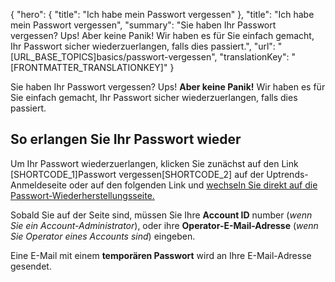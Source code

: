 {
  "hero": {
    "title": "Ich habe mein Passwort vergessen"
  },
  "title": "Ich habe mein Passwort vergessen",
  "summary": "Sie haben Ihr Passwort vergessen? Ups! Aber keine Panik! Wir haben es für Sie einfach gemacht, Ihr Passwort sicher wiederzuerlangen, falls dies passiert.",
  "url": "[URL_BASE_TOPICS]basics/passwort-vergessen",
  "translationKey": "[FRONTMATTER_TRANSLATIONKEY]"
}

Sie haben Ihr Passwort vergessen? Ups! **Aber keine Panik!** Wir haben es für Sie einfach gemacht, Ihr Passwort sicher wiederzuerlangen, falls dies passiert.

## So erlangen Sie Ihr Passwort wieder

Um Ihr Passwort wiederzuerlangen, klicken Sie zunächst auf den Link [SHORTCODE_1]Passwort vergessen[SHORTCODE_2] auf der Uptrends-Anmeldeseite oder auf den folgenden Link und [wechseln Sie direkt auf die Passwort-Wiederherstellungsseite.]([LINK_URL_1])

Sobald Sie auf der Seite sind, müssen Sie Ihre **Account ID** number (*wenn Sie ein Account-Administrator*), oder ihre **Operator-E-Mail-Adresse** (*wenn Sie Operator eines Accounts sind*) eingeben.

Eine E-Mail mit einem **temporären Passwort** wird an Ihre E-Mail-Adresse gesendet.
